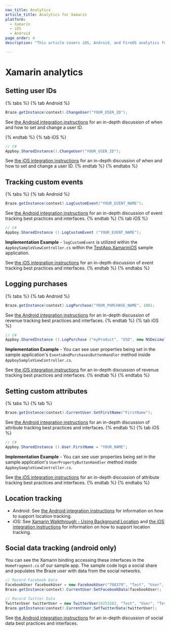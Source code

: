```yaml
---
nav_title: Analytics
article_title: Analytics for Xamarin
platform: 
  - Xamarin
  - iOS
  - Android
page_order: 4
description: "This article covers iOS, Android, and FireOS analytics for the Xamarin platform."

---
```


# Xamarin analytics

## Setting user IDs

{% tabs %}
{% tab Android %}
```csharp
Braze.getInstance(context).ChangeUser("YOUR_USER_ID");
```

See [the Android integration instructions]({{site.baseurl}}/developer_guide/platform_integration_guides/android/analytics/setting_user_ids/) for an in-depth discussion of when and how to set and change a user ID.

{% endtab %}
{% tab iOS %}
```csharp
// C#
Appboy.SharedInstance().ChangeUser("YOUR_USER_ID");
```

See [the iOS integration instructions]({{site.baseurl}}/developer_guide/platform_integration_guides/ios/analytics/setting_user_ids/) for an in-depth discussion of when and how to set and change a user ID.
{% endtab %}
{% endtabs %}

## Tracking custom events
{% tabs %}
{% tab Android %}
```csharp
Braze.getInstance(context).LogCustomEvent("YOUR_EVENT_NAME");
```

See [the Android integration instructions]({{site.baseurl}}/developer_guide/platform_integration_guides/android/initial_sdk_setup/android_sdk_integration/) for an in-depth discussion of event tracking best practices and interfaces.
{% endtab %}
{% tab iOS %}
```csharp
// C#
Appboy.SharedInstance ().LogCustomEvent ("YOUR_EVENT_NAME");
```

**Implementation Example** - `logCustomEvent` is utilized within the `AppboySampleViewController.cs` within the [TestApp.XamariniOS](https://github.com/Appboy/appboy-xamarin-bindings/tree/master/appboy-component/samples/ios-unified/TestApp.XamariniOS) sample application.

See [the iOS integration instructions]({{site.baseurl}}/developer_guide/platform_integration_guides/ios/analytics/tracking_custom_events/) for an in-depth discussion of event tracking best practices and interfaces.
{% endtab %}
{% endtabs %}

## Logging purchases
{% tabs %}
{% tab Android %}
```csharp
Braze.getInstance(context).LogPurchase("YOUR_PURCHASE_NAME", 100);
```

See [the Android integration instructions]({{site.baseurl}}/developer_guide/platform_integration_guides/android/analytics/logging_purchases/#logging-purchases=) for an in-depth discussion of revenue tracking best practices and interfaces.
{% endtab %}
{% tab iOS %}
```csharp
// C#
Appboy.SharedInstance ().LogPurchase ("myProduct", "USD", new NSDecimalNumber("10"));
```

**Implementation Example** - You can see user properties being set in the sample application's `EventsAndPurchasesButtonHandler` method inside `AppboySampleViewController.cs`.

See [the iOS integration instructions]({{site.baseurl}}/developer_guide/platform_integration_guides/ios/analytics/logging_purchases/) for an in-depth discussion of revenue tracking best practices and interfaces.
{% endtab %}
{% endtabs %}

## Setting custom attributes
{% tabs %}
{% tab %}
```csharp
Braze.getInstance(context).CurrentUser.SetFirstName("FirstName");
```

See [the Android integration instructions]({{site.baseurl}}/developer_guide/platform_integration_guides/android/analytics/setting_custom_attributes/) for an in-depth discussion of attribute tracking best practices and interfaces.
{% endtab %}
{% tab iOS %}

```csharp
// C#
Appboy.SharedInstance ().User.FirstName = "YOUR_NAME";
```

**Implementation Example** - You can see user properties being set in the sample application's `UserPropertyButtonHandler` method inside `AppboySampleViewController.cs`.

See [the iOS integration instructions]({{site.baseurl}}/developer_guide/platform_integration_guides/ios/analytics/setting_custom_attributes/) for an in-depth discussion of attribute tracking best practices and interfaces.
{% endtab %}
{% endtabs %}

## Location tracking

- Android: See [the Android integration instructions][2] for information on how to support location tracking.
- iOS: See [Xamarin Walkthrough - Using Background Location][11] and [the iOS integration instructions][12] for information on how to support location tracking.

## Social data tracking (android only)

You can see the Xamarin binding accessing these interfaces in the `HomeFragment.cs` of our sample app.  The sample code logs a social share and populates the Braze user with data from the social networks.

```csharp
// Record Facebook Data
FacebookUser facebookUser = new FacebookUser("708379", "Test", "User", "test@braze.com", "Test", "Testtown", Gender.Male, new Java.Lang.Integer(100), new String[]{"Cats", "Dogs"}, "06/17/1987");
Braze.getInstance(context).CurrentUser.SetFacebookData(facebookUser);

// Record Twitter Data
TwitterUser twitterUser = new TwitterUser(6253282, "Test", "User", "Tester",  new Java.Lang.Integer(100), new Java.Lang.Integer(100), new Java.Lang.Integer(100), "https://si0.twimg.com/profile_images/2685532587/fa47382ad67a0135acc62d4c6b49dbdc_bigger.jpeg");
Braze.getInstance(context).CurrentUser.SetTwitterData(twitterUser);
```
See [the Android integration instructions][6] for an in-depth discussion of social data best practices and interfaces.

[6]: {{site.baseurl}}/developer_guide/platform_integration_guides/android/analytics/social_data_tracking/
[2]: {{site.baseurl}}/developer_guide/platform_integration_guides/android/analytics/location_tracking/#location-tracking
[11]: http://developer.xamarin.com/guides/cross-platform/application_fundamentals/backgrounding/part_4_ios_backgrounding_walkthroughs/location_walkthrough/
[12]: {{site.baseurl}}/developer_guide/platform_integration_guides/ios/advanced_use_cases/locations_and_geofences/